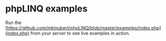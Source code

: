 # phpLINQ examples

Run the [https://github.com/mkloubert/phpLINQ/blob/master/examples/index.php](index.php) from your server to see live examples in action.
